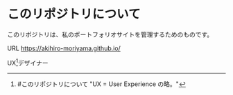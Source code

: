 # このリポジトリについて

このリポジトリは、私のポートフォリオサイトを管理するためのものです。

URL https://akihiro-moriyama.github.io/

UX[^1]デザイナー

[^1]: #このリポジトリについて "UX = User Experience の略。"

